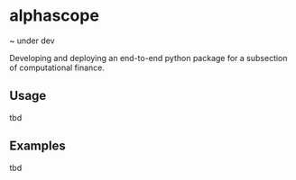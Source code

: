 # alphascope
~ under dev

Developing and deploying an end-to-end python package for a subsection of computational finance.

## Usage
tbd

## Examples
tbd